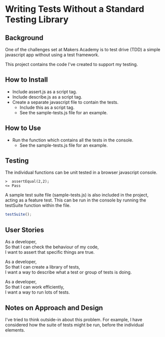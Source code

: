 # Writing Tests Without a Standard Testing Library

## Background

One of the challenges set at Makers Academy is to test drive (TDD) a simple javascript app without using a test framework.

This project contains the code I've created to support my testing.

## How to Install

* Include assert.js as a script tag.
* Include describe.js as a script tag.
* Create a separate javascript file to contain the tests.
  * Include this as a script tag.
  * See the sample-tests.js file for an example.

## How to Use

* Run the function which contains all the tests in the console.
  * See the sample-tests.js file for an example.

## Testing

The individual functions can be unit tested in a browser javascript console.

```console
>  assertEqual(2,2);
<= Pass 
```

A sample test suite file (sample-tests.js) is also included in the project, acting as a feature test. This can be run in the console by running the testSuite function within the file.

```javascript
testSuite();
```

## User Stories

As a developer,  
So that I can check the behaviour of my code,  
I want to assert that specific things are true.  

As a developer,  
So that I can create a library of tests,  
I want a way to describe what a test or group of tests is doing.  

As a developer,  
So that I can work efficiently,  
I want a way to run lots of tests.  

## Notes on Approach and Design

I've tried to think outside-in about this problem. For example, I have considered how the suite of tests might be run, before the individual elements.